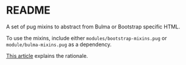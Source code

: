 # README

A set of pug mixins to abstract from Bulma or Bootstrap specific HTML.

To use the mixins, include either `modules/bootstrap-mixins.pug` or `module/bulma-mixins.pug` as a dependency.

[This article](https://medium.com/east-pole/mixxr-af59bafed91f) explains the rationale.